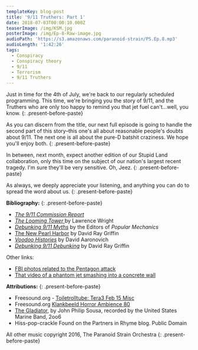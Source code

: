 ```yaml
---
templateKey: blog-post
title: '9/11 Truthers: Part 1'
date: 2018-07-03T00:00:10.000Z
teaserImage: /img/KSM.jpg
posterImage: /img/Ep-8-Raw-image.jpg
audioPath: 'https://s3.amazonaws.com/paranoid-strain/PS.Ep.8.mp3'
audioLength: '1:42:26'
tags:
  - Conspiracy
  - Conspiracy theory
  - 9/11
  - Terrorism
  - 9/11 Truthers
---
```


Just in time for the 4th of July, we're back to our regularly scheduled programming. This time, we're bringing you the story of 9/11, and the Truthers who are only too happy to remind you that jet fuel can't…well, you know.
{: .present-before-paste}

As you can discern from the title, our next full episode is going to handle the second part of this story–this one's all about reasonable people's doubts about 9/11. The next one is all about the pure-D batshit craziness. We hope you'll enjoy both.
{: .present-before-paste}

In between, next month, expect another edition of our Stupid Land collaboration, only this time on the subject of our nation's largest recent tragedy. I'm sure they'll be very sensitive. Oh, Jeez.
{: .present-before-paste}

As always, we deeply appreciate your listening, and anything you can do to spread the word about us.
{: .present-before-paste}

**Bibliography:**
{: .present-before-paste}

* [*The 9/11 Commission Report*](https://amzn.to/2IMqgrW)
* [*The Looming Tower* ](https://amzn.to/2MHuXG0)by Lawrence Wright
* [*Debunking 9/11 Myths*](https://amzn.to/2KG4z1G) by the Editors of *Popular Mechanics*
* [The New Pearl Harbor](https://amzn.to/2NjOEor) by David Ray Griffin
* [*Voodoo Histories*](https://amzn.to/2NnMC6S) by David Aaronovich
* [*Debunking 9/11 Debunking*](https://amzn.to/2NlpF4a) by David Ray Griffin

Other links:

* [FBI photos related to the Pentagon attack](https://vault.fbi.gov/9-11-attacks-investigation-and-related-materials/9-11-images)
* [That video of a phantom jet smashing into a concrete wall](https://www.youtube.com/watch?v=RZjhxuhTmGk)

**Attributions:**
{: .present-before-paste}

* Freesound.org - [Toiletrolltube: Tera3 Feb 15 Misc](https://www.freesound.org/people/toiletrolltube/sounds/264088/)
* Freesound.org [Klankbeeld Horror Ambience 80](https://www.freesound.org/people/klankbeeld/sounds/261399/)
* [The Gladiator](http://imslp.org/wiki/The_Gladiator_(Sousa,_John_Philip)), by John Philip Sousa, recorded by the United States Marine Band, 2oo6
* Hiss-pop-crackle Found on the Partners in Rhyme blog. Public Domain

All other music copyright 2016, The Paranoid Strain Orchestra
{: .present-before-paste}